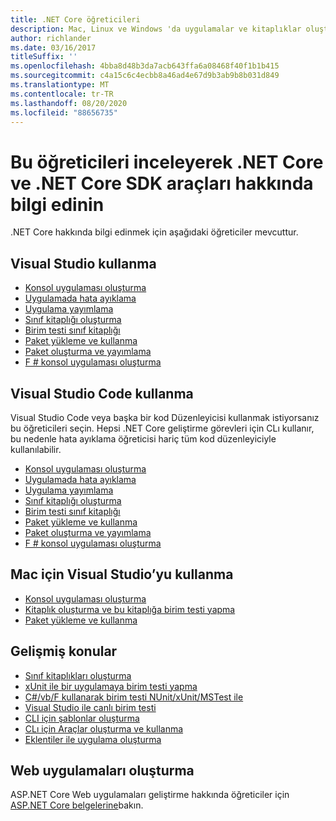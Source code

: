 ```yaml
---
title: .NET Core öğreticileri
description: Mac, Linux ve Windows 'da uygulamalar ve kitaplıklar oluşturmak için .NET Core 'u öğrenmeye yönelik öğreticileri izleyin.
author: richlander
ms.date: 03/16/2017
titleSuffix: ''
ms.openlocfilehash: 4bba8d48b3da7acb643ffa6a08468f40f1b1b415
ms.sourcegitcommit: c4a15c6c4ecbb8a46ad4e67d9b3ab9b8b031d849
ms.translationtype: MT
ms.contentlocale: tr-TR
ms.lasthandoff: 08/20/2020
ms.locfileid: "88656735"
---
```

# <a name="learn-net-core-and-the-net-core-sdk-tools-by-exploring-these-tutorials"></a>Bu öğreticileri inceleyerek .NET Core ve .NET Core SDK araçları hakkında bilgi edinin

.NET Core hakkında bilgi edinmek için aşağıdaki öğreticiler mevcuttur.

## <a name="use-visual-studio"></a>Visual Studio kullanma

- [Konsol uygulaması oluşturma](with-visual-studio.md)
- [Uygulamada hata ayıklama](debugging-with-visual-studio.md)
- [Uygulama yayımlama](publishing-with-visual-studio.md)
- [Sınıf kitaplığı oluşturma](library-with-visual-studio.md)
- [Birim testi sınıf kitaplığı](testing-library-with-visual-studio.md)
- [Paket yükleme ve kullanma](/nuget/quickstart/install-and-use-a-package-in-visual-studio)
- [Paket oluşturma ve yayımlama](/nuget/quickstart/create-and-publish-a-package-using-visual-studio)
- [F # konsol uygulaması oluşturma](../../fsharp/get-started/get-started-visual-studio.md)

## <a name="use-visual-studio-code"></a>Visual Studio Code kullanma

Visual Studio Code veya başka bir kod Düzenleyicisi kullanmak istiyorsanız bu öğreticileri seçin. Hepsi .NET Core geliştirme görevleri için CLı kullanır, bu nedenle hata ayıklama öğreticisi hariç tüm kod düzenleyiciyle kullanılabilir.

- [Konsol uygulaması oluşturma](with-visual-studio-code.md)
- [Uygulamada hata ayıklama](debugging-with-visual-studio-code.md)
- [Uygulama yayımlama](publishing-with-visual-studio-code.md)
- [Sınıf kitaplığı oluşturma](library-with-visual-studio-code.md)
- [Birim testi sınıf kitaplığı](testing-library-with-visual-studio-code.md)
- [Paket yükleme ve kullanma](/nuget/quickstart/install-and-use-a-package-using-the-dotnet-cli)
- [Paket oluşturma ve yayımlama](/nuget/quickstart/create-and-publish-a-package-using-the-dotnet-cli)
- [F # konsol uygulaması oluşturma](../../fsharp/get-started/get-started-vscode.md)

## <a name="use-visual-studio-for-mac"></a>Mac için Visual Studio’yu kullanma

- [Konsol uygulaması oluşturma](with-visual-studio-mac.md)
- [Kitaplık oluşturma ve bu kitaplığa birim testi yapma](library-with-visual-studio-mac.md)
- [Paket yükleme ve kullanma](/nuget/quickstart/install-and-use-a-package-in-visual-studio-mac)

## <a name="advanced-topics"></a>Gelişmiş konular

- [Sınıf kitaplıkları oluşturma](libraries.md)
- [xUnit ile bir uygulamaya birim testi yapma](testing-with-cli.md)
- [C#/vb/F kullanarak birim testi NUnit/xUnit/MSTest ile](../testing/index.md)
- [Visual Studio ile canlı birim testi](/visualstudio/test/live-unit-testing-start)
- [CLI için şablonlar oluşturma](cli-templates-create-item-template.md)
- [CLı için Araçlar oluşturma ve kullanma](../tools/global-tools-how-to-create.md)
- [Eklentiler ile uygulama oluşturma](creating-app-with-plugin-support.md)

## <a name="create-web-apps"></a>Web uygulamaları oluşturma

ASP.NET Core Web uygulamaları geliştirme hakkında öğreticiler için [ASP.NET Core belgelerine](/aspnet/core/)bakın.
